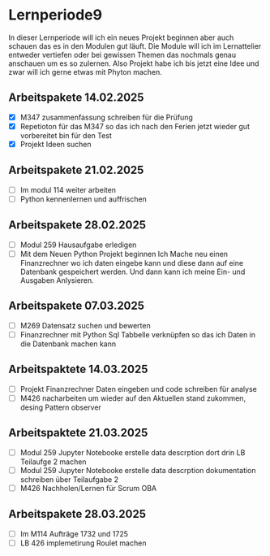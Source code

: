 # Lernperiode9
In dieser Lernperiode will ich ein neues Projekt beginnen aber auch schauen das es in den Modulen gut läuft. Die Module will ich im Lernattelier entweder vertiefen oder bei gewissen Themen das nochmals genau anschauen um es so zulernen. Also Projekt habe ich bis jetzt eine Idee und zwar will ich gerne etwas mit Phyton machen.

## Arbeitspakete 14.02.2025

- [x] M347 zusammenfassung schreiben für die Prüfung
- [x] Repetioton für das M347 so das ich nach den Ferien jetzt wieder gut vorbereitet bin für den Test
- [x] Projekt Ideen suchen

## Arbeitspakete 21.02.2025
- [ ] Im modul 114 weiter arbeiten
- [ ] Python kennenlernen und auffrischen

## Arbeitspakete 28.02.2025
- [ ] Modul 259 Hausaufgabe erledigen
- [ ] Mit dem Neuen Python Projekt beginnen
Ich Mache neu einen Finanzrechner wo ich daten eingebe kann und diese dann auf eine Datenbank gespeichert werden. Und dann kann ich meine Ein- und Ausgaben Anlysieren.

## Arbeitspakete 07.03.2025
- [ ] M269 Datensatz suchen und bewerten
- [ ] Finanzrechner mit Python Sql Tabbelle verknüpfen so das ich Daten in die Datenbank machen kann

## Arbeitspaktete 14.03.2025

- [ ] Projekt Finanzrechner Daten eingeben und code schreiben für analyse
- [ ] M426 nacharbeiten um wieder auf den Aktuellen stand zukommen, desing Pattern observer

## Arbeitspaktete 21.03.2025

- [ ] Modul 259 Jupyter Notebooke erstelle data descrption dort drin LB Teilaufge 2 machen
- [ ] Modul 259 Jupyter Notebooke erstelle data descrption dokumentation schreiben über Teilaufgabe 2
- [ ] M426 Nachholen/Lernen für Scrum OBA

## Arbeitspakete 28.03.2025

- [ ] Im M114 Aufträge 1732 und 1725
- [ ] LB 426 implemetirung Roulet machen
